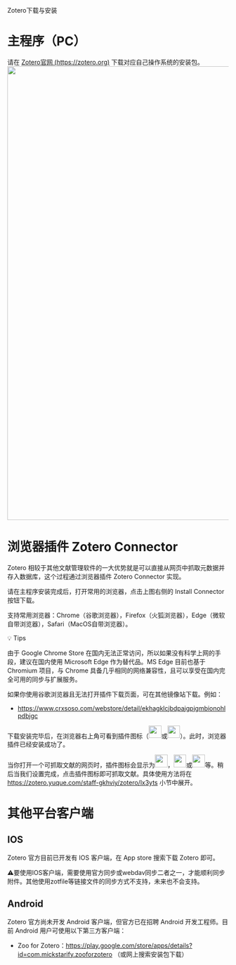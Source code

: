 Zotero下载与安装

# 主程序（PC）

请在 [Zotero官网 (https://zotero.org)](https://zotero.org) 下载对应自己操作系统的安装包。
<img src="https://cdn.nlark.com/yuque/0/2022/png/32594373/1662086662454-3387bcac-d7c3-4ffb-9303-f47083cba825.png" width="1032.6666666666667" id="KVMVB" class="ne-image">

# 浏览器插件 Zotero Connector

Zotero 相较于其他文献管理软件的一大优势就是可以直接从网页中抓取元数据并存入数据库，这个过程通过浏览器插件 Zotero Connector 实现。

请在主程序安装完成后，打开常用的浏览器，点击上图右侧的 Install Connector 按钮下载。

支持常用浏览器：Chrome（谷歌浏览器），Firefox（火狐浏览器），Edge（微软自带浏览器），Safari（MacOS自带浏览器）。

💡 Tips

由于 Google Chrome Store 在国内无法正常访问，所以如果没有科学上网的手段，建议在国内使用 Microsoft Edge 作为替代品。MS Edge 目前也基于 Chromium 项目，与 Chrome 具备几乎相同的网络兼容性，且可以享受在国内完全可用的同步与扩展服务。

如果你使用谷歌浏览器且无法打开插件下载页面，可在其他镜像站下载。例如：

- https://www.crxsoso.com/webstore/detail/ekhagklcjbdpajgpjgmbionohlpdbjgc

下载安装完毕后，在浏览器右上角可看到插件图标（<img src="https://cdn.nlark.com/yuque/0/2022/png/32594373/1662087218127-8ab6804f-80bc-4cb2-9e11-8e82828b0469.png" width="28.666666666666668" id="udf17bcec" class="ne-image">或<img src="https://cdn.nlark.com/yuque/0/2022/png/32594373/1662087227151-d31df1bc-19b2-440d-b6c9-b21925270753.png" width="28.666666666666668" id="u758c7015" class="ne-image">）。此时，浏览器插件已经安装成功了。

当你打开一个可抓取文献的网页时，插件图标会显示为<img src="https://cdn.nlark.com/yuque/0/2022/png/32594373/1662087257103-ea9a0027-edbc-4219-a216-c21b9719e0f5.png" width="28.666666666666668" id="ub8d5f94c" class="ne-image">，<img src="https://cdn.nlark.com/yuque/0/2022/png/32594373/1662087322376-af8e59a1-b3f4-4143-ae9d-5c73871df2f1.png" width="28.666666666666668" id="u470272bf" class="ne-image">或<img src="https://cdn.nlark.com/yuque/0/2022/png/32594373/1662087453775-ce0c6dee-3036-4841-99e2-329ca994e5ab.png" width="28.666666666666668" id="ude98fadc" class="ne-image">等。稍后当我们设置完成，点击插件图标即可抓取文献。具体使用方法将在 https://zotero.yuque.com/staff-gkhviy/zotero/lx3yts 小节中展开。

# 其他平台客户端

## IOS

Zotero 官方目前已开发有 IOS 客户端，在 App store 搜索下载 Zotero 即可。

⚠️要使用IOS客户端，需要使用官方同步或webdav同步二者之一，才能顺利同步附件。其他使用zotfile等链接文件的同步方式不支持，未来也不会支持。

## Android

Zotero 官方尚未开发 Android 客户端，但官方已在招聘 Android 开发工程师。目前 Android 用户可使用以下第三方客户端：

- Zoo for Zotero：https://play.google.com/store/apps/details?id=com.mickstarify.zooforzotero （或网上搜索安装包下载）